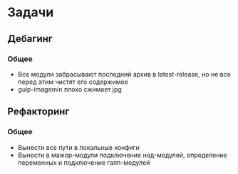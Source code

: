 <h1>Задачи</h1>
<h2>Дебагинг</h2>
<h3>Общее</h3>
<ul>
	<li>Все модули забрасывают последний архив в latest-release, но не все перед этим чистят его содержимое</li>
	<li>gulp-imagemin плохо сжимает jpg</li>
</ul>
<h2>Рефакторинг</h2>
<h3>Общее</h3>
<ul>
	<li>Вынести все пути в локальные конфиги</li>
	<li>Вынести в мажор-модули подключение нод-модулей, определение переменных и подключение галп-модулей</li>
</ul>